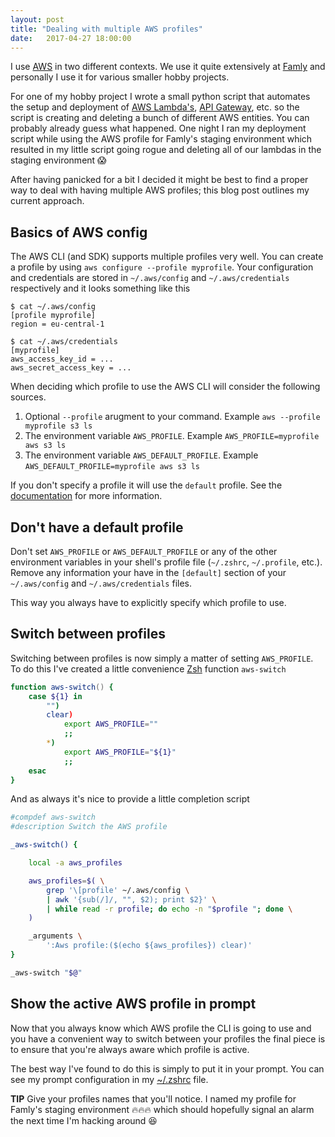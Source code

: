 ```yaml
---
layout: post
title: "Dealing with multiple AWS profiles"
date:   2017-04-27 18:00:00
---
```


I use [AWS][aws] in two different contexts. We use it quite extensively at
[Famly][famly] and personally I use it for various smaller hobby projects.

For one of my hobby project I wrote a small python script that automates the
setup and deployment of [AWS Lambda's][aws-lambda], [API Gateway][api-gateway],
etc. so the script is creating and deleting a bunch of different AWS entities.
You can probably already guess what happened. One night I ran my deployment
script while using the AWS profile for Famly's staging environment which
resulted in my little script going rogue and deleting all of our lambdas in the
staging environment 😱

After having panicked for a bit I decided it might be best to find a proper way
to deal with having multiple AWS profiles; this blog post outlines my current
approach.

## Basics of AWS config

The AWS CLI (and SDK) supports multiple profiles very well. You can create a
profile by using `aws configure --profile myprofile`. Your configuration and
credentials are stored in `~/.aws/config` and `~/.aws/credentials` respectively
and it looks something like this

```
$ cat ~/.aws/config
[profile myprofile]
region = eu-central-1
```

```
$ cat ~/.aws/credentials
[myprofile]
aws_access_key_id = ...
aws_secret_access_key = ...
```

When deciding which profile to use the AWS CLI will consider the following
sources.

1. Optional `--profile` arugment to your command.
   Example `aws --profile myprofile s3 ls`
2. The environment variable `AWS_PROFILE`.
   Example `AWS_PROFILE=myprofile aws s3 ls`
3. The environment variable `AWS_DEFAULT_PROFILE`.
   Example `AWS_DEFAULT_PROFILE=myprofile aws s3 ls`

If you don't specify a profile it will use the `default` profile. See the
[documentation][aws-cli-configuration] for more information.

## Don't have a default profile

Don't set `AWS_PROFILE` or `AWS_DEFAULT_PROFILE` or any of the other
environment variables in your shell's profile file (`~/.zshrc`, `~/.profile`,
etc.). Remove any information your have in the `[default]` section of your
`~/.aws/config` and `~/.aws/credentials` files.

This way you always have to explicitly specify which profile to use.

## Switch between profiles

Switching between profiles is now simply a matter of setting `AWS_PROFILE`.
To do this I've created a little convenience [Zsh][zsh] function `aws-switch`

```zsh
function aws-switch() {
    case ${1} in
        "")
        clear)
            export AWS_PROFILE=""
            ;;
        *)
            export AWS_PROFILE="${1}"
            ;;
    esac
}
```

And as always it's nice to provide a little completion script

```zsh
#compdef aws-switch
#description Switch the AWS profile

_aws-switch() {

    local -a aws_profiles

    aws_profiles=$( \
        grep '\[profile' ~/.aws/config \
        | awk '{sub(/]/, "", $2); print $2}' \
        | while read -r profile; do echo -n "$profile "; done \
    )

    _arguments \
        ':Aws profile:($(echo ${aws_profiles}) clear)'
}

_aws-switch "$@"
```

## Show the active AWS profile in prompt

Now that you always know which AWS profile the CLI is going to use and you have
a convenient way to switch between your profiles the final piece is to ensure
that you're always aware which profile is active.

The best way I've found to do this is simply to put it in your prompt. You can
see my prompt configuration in my [~/.zshrc][zshrc] file.

**TIP** Give your profiles names that you'll notice. I named my profile for
Famly's staging environment 🔥🔥🔥 which should hopefully signal an alarm the
next time I'm hacking around 😆

[aws]: https://aws.amazon.com
[aws-lambda]: aws.amazon.com/lambda
[api-gateway]: aws.amazon.com/api-gateway‎
[famly]: https://famly.co/about
[aws-cli-configuration]: http://docs.aws.amazon.com/cli/latest/userguide/cli-chap-getting-started.html
[zsh]: http://www.zsh.org/
[zshrc]: https://github.com/mads-hartmann/dotfiles/blob/master/home/zshrc
